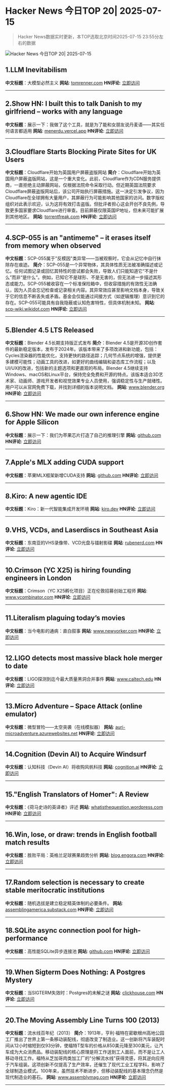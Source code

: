 # Hacker News 今日TOP 20| 2025-07-15

> Hacker News数据实时更新，本TOP选取北京时间2025-07-15 23:55分左右的数据

![Hacker News 今日TOP 20| 2025-07-15](https://img.chuhaix.com/2024/0910_imageFile-1665440404179-628424718_1725901191.png)

## 1.LLM Inevitabilism
**中文标题**：大模型必然主义
**网站**:  <a href='https://tomrenner.com/posts/llm-inevitabilism/' target='_blank' rel='nofollow'>tomrenner.com</a>
**HN评论**:  <a href='https://news.ycombinator.com/item?id=44567857&utm_source=www.chuhaix.com' target='_blank' rel='nofollow'>立即访问</a>

---

## 2.Show HN: I built this to talk Danish to my girlfriend – works with any language
**中文标题**：展示一下：我做了这个工具，就是为了能和女朋友说丹麦语——其实任何语言都适用
**网站**:  <a href='https://menerdu.vercel.app/' target='_blank' rel='nofollow'>menerdu.vercel.app</a>
**HN评论**:  <a href='https://news.ycombinator.com/item?id=44549549&utm_source=www.chuhaix.com' target='_blank' rel='nofollow'>立即访问</a>

---

## 3.Cloudflare Starts Blocking Pirate Sites for UK Users
**中文标题**：Cloudflare开始为英国用户屏蔽盗版网站
**简介**：Cloudflare开始为英国用户屏蔽盗版网站，这是一个重大变化。此前，Cloudflare作为CDN服务提供商，一直拒绝主动屏蔽网站，仅根据法院命令采取行动。但近期英国法院要求Cloudflare屏蔽盗版网站后，该公司开始执行屏蔽措施。这一决定引发争议，因为Cloudflare在全球拥有大量用户，其屏蔽行为可能影响其他国家的访问。数字版权组织对此表示欢迎，认为这将有效打击盗版。但批评者担心这会开创不良先例，导致更多国家要求Cloudflare进行审查。目前屏蔽仅限英国IP地址，但未来可能扩展到其他地区。
**网站**:  <a href='https://torrentfreak.com/cloudflare-starts-blocking-pirate-sites-for-uk-users-thats-a-pretty-big-deal-250715/' target='_blank' rel='nofollow'>torrentfreak.com</a>
**HN评论**:  <a href='https://news.ycombinator.com/item?id=44571563&utm_source=www.chuhaix.com' target='_blank' rel='nofollow'>立即访问</a>

---

## 4.SCP-055 is an "antimeme" – it erases itself from memory when observed
**中文标题**：SCP-055属于"反模因"类异常——当被观察时，它会从记忆中自行抹除存在痕迹。
**简介**：SCP-055是一个异常物体，其具体性质无法被准确描述或记忆。任何试图记录或回忆其特性的尝试都会失败，导致人们只能知道它“不是什么”而非“是什么”。例如，已知它不是球形、不是无害的，但无法进一步描述其形态或能力。SCP-055被收容在一个标准保险箱中，但收容措施的有效性无法确认，因为人员会忘记检查或记录相关内容。其异常效应甚至影响文档本身，导致关于它的信息不断丢失或矛盾。基金会仅能通过间接方式（如逻辑推理）意识到它的存在。SCP-055可能具有自我隐蔽或认知危害特性，但具体机制未知。
**网站**:  <a href='https://scp-wiki.wikidot.com/scp-055' target='_blank' rel='nofollow'>scp-wiki.wikidot.com</a>
**HN评论**:  <a href='https://news.ycombinator.com/item?id=44548712&utm_source=www.chuhaix.com' target='_blank' rel='nofollow'>立即访问</a>

---

## 5.Blender 4.5 LTS Released
**中文标题**：Blender 4.5长期支持版正式发布
**简介**：Blender 4.5是开源3D创作套件的最新稳定版本，发布于2024年。该版本带来了多项改进和新功能，包括：Cycles渲染器的性能优化，支持更快的路径追踪；几何节点系统的增强，提供更多建模可能性；动画工具的改进，如更好的曲线编辑和姿态库工作流程；以及UI/UX的改进，包括新的主题选项和更直观的布局。Blender 4.5继续支持Windows、macOS和Linux平台，保持完全免费和开源的特点。该版本适合3D艺术家、动画师、游戏开发者和视觉效果专业人员使用，强调稳定性与生产就绪性。用户可以从官网免费下载，并找到详细的版本说明文档。
**网站**:  <a href='https://www.blender.org/download/releases/4-5/' target='_blank' rel='nofollow'>www.blender.org</a>
**HN评论**:  <a href='https://news.ycombinator.com/item?id=44571917&utm_source=www.chuhaix.com' target='_blank' rel='nofollow'>立即访问</a>

---

## 6.Show HN: We made our own inference engine for Apple Silicon
**中文标题**：展示一下：我们为苹果芯片打造了自己的推理引擎
**网站**:  <a href='https://github.com/trymirai/uzu' target='_blank' rel='nofollow'>github.com</a>
**HN评论**:  <a href='https://news.ycombinator.com/item?id=44570048&utm_source=www.chuhaix.com' target='_blank' rel='nofollow'>立即访问</a>

---

## 7.Apple's MLX adding CUDA support
**中文标题**：苹果MLX框架新增CUDA支持
**网站**:  <a href='https://github.com/ml-explore/mlx/pull/1983' target='_blank' rel='nofollow'>github.com</a>
**HN评论**:  <a href='https://news.ycombinator.com/item?id=44565668&utm_source=www.chuhaix.com' target='_blank' rel='nofollow'>立即访问</a>

---

## 8.Kiro: A new agentic IDE
**中文标题**：Kiro：新一代智能集成开发环境
**网站**:  <a href='https://kiro.dev/blog/introducing-kiro/' target='_blank' rel='nofollow'>kiro.dev</a>
**HN评论**:  <a href='https://news.ycombinator.com/item?id=44560662&utm_source=www.chuhaix.com' target='_blank' rel='nofollow'>立即访问</a>

---

## 9.VHS, VCDs, and Laserdiscs in Southeast Asia
**中文标题**：东南亚的VHS录像带、VCD光盘与镭射影碟
**网站**:  <a href='https://rubenerd.com/vcds-and-laserdiscs-in-southeast-asia/' target='_blank' rel='nofollow'>rubenerd.com</a>
**HN评论**:  <a href='https://news.ycombinator.com/item?id=44533759&utm_source=www.chuhaix.com' target='_blank' rel='nofollow'>立即访问</a>

---

## 10.Crimson (YC X25) is hiring founding engineers in London
**中文标题**：Crimson（YC X25孵化项目）正在伦敦招募创始工程师
**网站**:  <a href='https://www.ycombinator.com/companies/crimson/jobs/kCikzj1-founding-engineer-full-stack' target='_blank' rel='nofollow'>www.ycombinator.com</a>
**HN评论**:  <a href='https://news.ycombinator.com/item?id=44570251&utm_source=www.chuhaix.com' target='_blank' rel='nofollow'>立即访问</a>

---

## 11.Literalism plaguing today’s movies
**中文标题**：当今电影的通病：直白叙事
**网站**:  <a href='https://www.newyorker.com/culture/critics-notebook/the-new-literalism-plaguing-todays-biggest-movies' target='_blank' rel='nofollow'>www.newyorker.com</a>
**HN评论**:  <a href='https://news.ycombinator.com/item?id=44567683&utm_source=www.chuhaix.com' target='_blank' rel='nofollow'>立即访问</a>

---

## 12.LIGO detects most massive black hole merger to date
**中文标题**：LIGO探测到迄今最大质量黑洞合并事件
**网站**:  <a href='https://www.caltech.edu/about/news/ligo-detects-most-massive-black-hole-merger-to-date' target='_blank' rel='nofollow'>www.caltech.edu</a>
**HN评论**:  <a href='https://news.ycombinator.com/item?id=44564656&utm_source=www.chuhaix.com' target='_blank' rel='nofollow'>立即访问</a>

---

## 13.Micro Adventure – Space Attack (online emulator)
**中文标题**：微型冒险——太空突袭（在线模拟器）
**网站**:  <a href='https://auri-microadventure.azurewebsites.net/' target='_blank' rel='nofollow'>auri-microadventure.azurewebsites.net</a>
**HN评论**:  <a href='https://news.ycombinator.com/item?id=44549517&utm_source=www.chuhaix.com' target='_blank' rel='nofollow'>立即访问</a>

---

## 14.Cognition (Devin AI) to Acquire Windsurf
**中文标题**：认知科技（Devin AI）将收购风帆科技
**网站**:  <a href='https://cognition.ai/blog/windsurf' target='_blank' rel='nofollow'>cognition.ai</a>
**HN评论**:  <a href='https://news.ycombinator.com/item?id=44563324&utm_source=www.chuhaix.com' target='_blank' rel='nofollow'>立即访问</a>

---

## 15."English Translators of Homer": A Review
**中文标题**：《荷马史诗的英译者》评述
**网站**:  <a href='https://whatisthequestion.wordpress.com/2025/07/12/english-translators-of-homer-by-simeon-underwood/' target='_blank' rel='nofollow'>whatisthequestion.wordpress.com</a>
**HN评论**:  <a href='https://news.ycombinator.com/item?id=44543388&utm_source=www.chuhaix.com' target='_blank' rel='nofollow'>立即访问</a>

---

## 16.Win, lose, or draw: trends in English football match results
**中文标题**：胜败平局：英格兰足球赛果趋势分析
**网站**:  <a href='https://blog.engora.com/2025/06/english-football-data.html' target='_blank' rel='nofollow'>blog.engora.com</a>
**HN评论**:  <a href='https://news.ycombinator.com/item?id=44534807&utm_source=www.chuhaix.com' target='_blank' rel='nofollow'>立即访问</a>

---

## 17.Random selection is necessary to create stable meritocratic institutions
**中文标题**：随机选拔是建立稳定精英体制的必要条件。
**网站**:  <a href='https://assemblingamerica.substack.com/p/there-is-no-meritocracy-without-lottocracy' target='_blank' rel='nofollow'>assemblingamerica.substack.com</a>
**HN评论**:  <a href='https://news.ycombinator.com/item?id=44561328&utm_source=www.chuhaix.com' target='_blank' rel='nofollow'>立即访问</a>

---

## 18.SQLite async connection pool for high-performance
**中文标题**：高性能SQLite异步连接池
**网站**:  <a href='https://github.com/slaily/aiosqlitepool' target='_blank' rel='nofollow'>github.com</a>
**HN评论**:  <a href='https://news.ycombinator.com/item?id=44530518&utm_source=www.chuhaix.com' target='_blank' rel='nofollow'>立即访问</a>

---

## 19.When Sigterm Does Nothing: A Postgres Mystery
**中文标题**：当SIGTERM失效时：Postgres的未解之谜
**网站**:  <a href='https://clickhouse.com/blog/sigterm-postgres-mystery' target='_blank' rel='nofollow'>clickhouse.com</a>
**HN评论**:  <a href='https://news.ycombinator.com/item?id=44567888&utm_source=www.chuhaix.com' target='_blank' rel='nofollow'>立即访问</a>

---

## 20.The Moving Assembly Line Turns 100 (2013)
**中文标题**：流水线百年纪（2013）
**简介**：1913年，亨利·福特在密歇根州高地公园工厂推出了世界上第一条移动装配线，彻底改变了制造业。这一创新将汽车装配时间从12小时缩短到仅93分钟，使福特T型车的价格从850美元降至300美元，让汽车成为大众消费品。移动装配线的核心原理是将工作送到工人面前，而不是让工人移动寻找工作。福特从芝加哥肉类加工厂的"分解流水线"获得灵感，将其逆向应用于汽车组装。这项创新不仅提高了生产效率，还催生了现代工业工程学科，影响了全球制造业模式。100年来，虽然技术不断进步，但移动装配线的基本理念仍然是现代制造业的基石。
**网站**:  <a href='https://www.assemblymag.com/articles/91581-the-moving-assembly-line-turns-100' target='_blank' rel='nofollow'>www.assemblymag.com</a>
**HN评论**:  <a href='https://news.ycombinator.com/item?id=44570886&utm_source=www.chuhaix.com' target='_blank' rel='nofollow'>立即访问</a>

---

